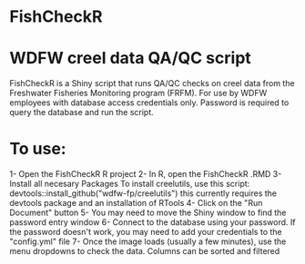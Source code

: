 # FishCheckR 
# WDFW creel data QA/QC script
FishCheckR is a Shiny script that runs QA/QC checks on creel data from the Freshwater Fisheries Monitoring program (FRFM). 
For use by WDFW employees with database access credentials only. Password is required to query the database and run the script. 
# To use: 
1- Open the FishCheckR R project
2- In R, open the FishCheckR .RMD
3- Install all necesary Packages
  To install creelutils, use this script: devtools::install_github("wdfw-fp/creelutils")
  this currently requires the devtools package and an installation of RTools
4- Click on the "Run Document" button 
5- You may need to move the Shiny window to find the password entry window 
6- Connect to the database using your password. 
  If the password doesn't work, you may need to add your credentials to the "config.yml" file
7- Once the image loads (usually a few minutes), use the menu dropdowns to check the data.
  Columns can be sorted and filtered
